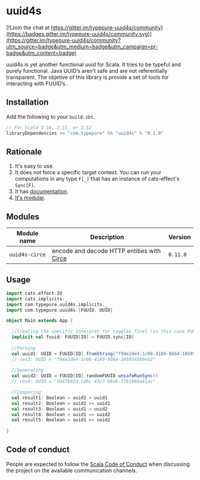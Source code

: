 # uuid4s

[![Join the chat at https://gitter.im/typepure-uuid4s/community](https://badges.gitter.im/typepure-uuid4s/community.svg)](https://gitter.im/typepure-uuid4s/community?utm_source=badge&utm_medium=badge&utm_campaign=pr-badge&utm_content=badge)

uuid4s is yet another functional uuid for Scala. It tries to be typeful and purely functional. Java UUID’s aren’t  safe  and are not referentially transparent. The objetive of this library is provide a set of tools for interacting with FUUID’s.
## Installation

Add the following to your `build.sbt`.

```scala
// For Scala 2.10, 2.11, or 2.12
libraryDependencies += "com.typepure" %% "uuid4s" % "0.1.0"
```

## Rationale

1. It's easy to use.
3. It does not force a specific target context. You can run your computations in any type `F[_]` that has an instance of cats-effect's `Sync[F]`.
4. It has [documentation][docs].
5. [It's modular](#modules).

[docs]: http://typepure.com/uuid4s
[circe]: http://circe.io

## Modules

| Module name          | Description                                | Version |
| -------------------- | ------------------------------------------ | ------- |
| `uuid4s-circe`      | encode and decode HTTP entities with [Circe][circe] | `0.11.0` |


## Usage

```scala
import cats.effect.IO
import cats.implicits._
import com.typepure.uuid4s.implicits._
import com.typepure.uuid4s.{FUUID, UUID}

object Main extends App {

  //Creating the specific interpret for taggles final (in this case FUUID.sync)
  implicit val fuuid: FUUID[IO] = FUUID.sync[IO] 
  
  //Parsing
  val uuid1: UUID = FUUID[IO].fromString("f94e2de4-1c08-4189-9664-105954589e52").unsafeRunSync()
  // res3: UUID = "f94e2de4-1c08-4189-9664-105954589e52"
  
  //Generating
  val uuid2: UUID = FUUID[IO].randomFUUID.unsafeRunSync()
  // res4: UUID = "dd47b92d-cdbc-43c7-86ab-ffb1060a41ac"

  //Comparing
  val result1: Boolean = uuid2 > uuid1
  val result2: Boolean = uuid2 >= uuid1
  val result3: Boolean = uuid1 < uuid2
  val result4: Boolean = uuid1 <= uuid2
  val result5: Boolean = uuid1 == uuid2
  
}
```

## Code of conduct

People are expected to follow the [Scala Code of Conduct] when discussing the project on the available communication channels.


[Scala Code of Conduct]: https://www.scala-lang.org/conduct/

